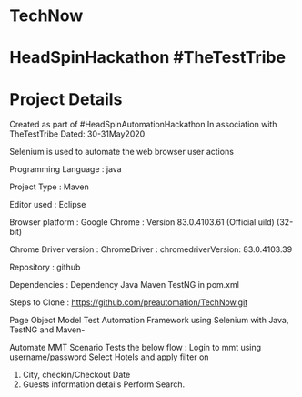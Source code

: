# TechNow
# HeadSpinHackathon #TheTestTribe

# Project Details 
Created as part of #HeadSpinAutomationHackathon
In association with TheTestTribe
Dated: 30-31May2020 


Selenium is used to automate the web browser user actions

Programming Language : java

Project Type : Maven

Editor used : Eclipse

Browser platform : Google Chrome : Version 83.0.4103.61 (Official uild) (32-bit)

Chrome Driver version : ChromeDriver : chromedriverVersion: 83.0.4103.39

Repository : github

Dependencies : Dependency Java Maven TestNG in pom.xml

Steps to Clone : https://github.com/preautomation/TechNow.git



Page Object Model Test Automation Framework
using Selenium with Java, TestNG and Maven-

Automate MMT Scenario
Tests the below flow :
Login to mmt using username/password
Select Hotels and apply filter on 
1. City, checkin/Checkout Date
2. Guests information details 
Perform Search.
